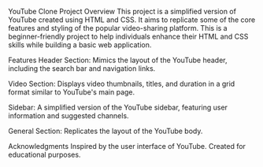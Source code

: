 YouTube Clone Project
Overview
This project is a simplified version of YouTube created using HTML and CSS. It aims to replicate some of the core features and styling of the popular video-sharing platform. This is a beginner-friendly project to help individuals enhance their HTML and CSS skills while building a basic web application.

Features
Header Section: Mimics the layout of the YouTube header, including the search bar and navigation links.

Video Section: Displays video thumbnails, titles, and duration in a grid format similar to YouTube's main page.

Sidebar: A simplified version of the YouTube sidebar, featuring user information and suggested channels.

General Section: Replicates the layout of the YouTube body.

Acknowledgments
Inspired by the user interface of YouTube.
Created for educational purposes.
